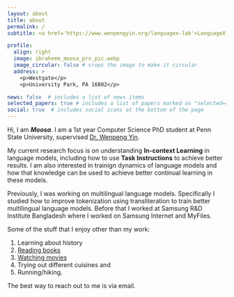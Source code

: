 ```yaml
---
layout: about
title: about
permalink: /
subtitle: <a href='https://www.wenpengyin.org/languagex-lab'>LanguageX Lab</a>, Department of Computer Science and Engineering, Penn State University, State College, PA

profile:
  align: right
  image: ibraheem_moosa_pro_pic.webp
  image_circular: false # crops the image to make it circular
  address: >
    <p>Westgate</p>
    <p>University Park, PA 16802</p>

news: false  # includes a list of news items
selected_papers: true # includes a list of papers marked as "selected={true}"
social: true  # includes social icons at the bottom of the page
---
```


Hi, I am ***Moosa***. I am a 1st year Computer Science PhD student at Penn State University, supervised [Dr. Wenpeng Yin](https://www.wenpengyin.org/).

My current research focus is on understanding **In-context Learning** in language models, including how to use **Task Instructions** to achieve better results. I am also interested in trainign dynamics of language models and how that knowledge can be used to achieve better continual learning in these models.

Previously, I was working on multilingual language models. Specifically I studied how to improve tokenization using transliteration to train better multilingual language models. Before that I worked at Samsung R&D Institute Bangladesh where I worked on Samsung Internet and MyFiles.

Some of the stuff that I enjoy other than my work:
1. Learning about history
2. [Reading books](https://www.goodreads.com/ibraheemmoosa)
3. [Watching movies](https://letterboxd.com/ibraheem_moosa/)
4. Trying out different cuisines and 
5. Running/hiking.

The best way to reach out to me is via email.
